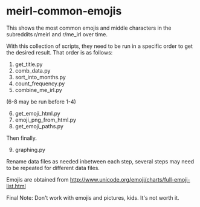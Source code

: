 # meirl-common-emojis

This shows the most common emojis and middle characters in the subreddits r/meirl and r/me_irl over time.

With this collection of scripts, they need to be run in a specific order to get the desired result.
That order is as follows:
1. get_title.py
2. comb_data.py
3. sort_into_months.py
4. count_frequency.py
5. combine_me_irl.py

(6-8 may be run before 1-4)

6. get_emoji_html.py
7. emoji_png_from_html.py
8. get_emoji_paths.py

Then finally.

9. graphing.py

Rename data files as needed inbetween each step, several steps may need to be repeated for different data files.

Emojis are obtained from http://www.unicode.org/emoji/charts/full-emoji-list.html

Final Note: Don't work with emojis and pictures, kids. It's not worth it.
